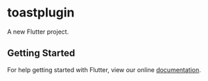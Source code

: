 # toastplugin

A new Flutter project.

## Getting Started

For help getting started with Flutter, view our online
[documentation](https://flutter.io/).
